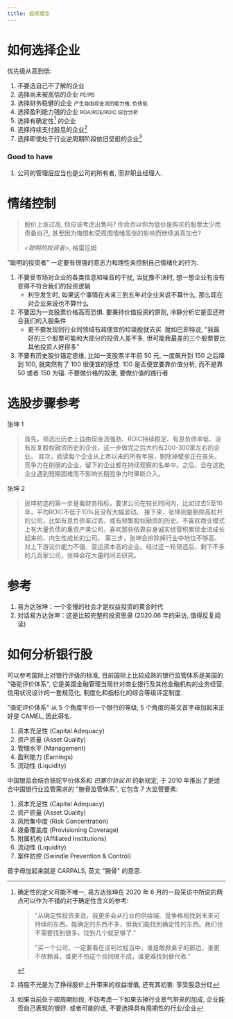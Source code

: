 ```yaml
---
title: 投资理念
---
```


# 如何选择企业

优先级从高到低:

1. 不要选自己不了解的企业
2. 选择尚未被高估的企业 <small>PE/PB</small>
3. 选择财务稳健的企业 <small>产生自由现金流的能力强, 负债低</small>
4. 选择盈利能力强的企业 <small>ROA/ROE/ROIC 综合分析</small>
5. 选择有确定性[^1] 的企业
6. 选择持续支付股息的企业[^2]
7. 选择即使处于行业逆周期阶段依旧坚挺的企业[^3]

### Good to have

1. 公司的管理层应当也是公司的所有者, 而非职业经理人.

# 情绪控制

> 股价上涨过高, 你应该考虑出售吗? 你会否以你为低价是购买的股票太少而责备自己, 甚至因为悔恨和受周围情绪高涨的影响而继续追高加仓?
>
> *<聪明的投资者>*, 格雷厄姆

"聪明的投资者" 一定要有很强的意志力和理性来控制自己情绪化的行为.

1. 不要受市场对企业的各类信息和噪音的干扰, 当犹豫不决时, 想一想企业有没有变得不符合我们的投资逻辑
   - 利空发生时, 如果这个事情在未来三到五年对企业来说不算什么, 那么现在对企业来说也不算什么
2. 不要因为一支股票价格高而恐惧. 要秉持价值投资的原则, 冷静分析它是否还符合我们的入股条件
   - 更不要发现同行业同领域有超便宜的垃圾股就去买. 就如巴菲特说, "我最好的三个股票可能和大部分的投资人差不多, 但可能我最差的三个股票要比其他投资人好得多"
3. 不要有历史股价锚定思维, 比如一支股票半年前 50 元, 一度飙升到 150 之后降到 100, 就突然有了 100 很便宜的感觉. 100 是否便宜要靠价值分析, 而不是靠 50 或者 150 为锚. 不要做价格的奴隶, 要做价值的践行者

# 选股步骤参考

张坤 1

> 首先，筛选出历史上自由现金流强劲、ROIC持续稳定、有息负债率低、没有反复股权融资历史的企业，这一步做完之后大约有200-300家左右的企业。
> 其次，阅读每个企业从上市以来的所有年报，剔除掉壁垒正在丧失、竞争力在削弱的企业，留下的企业都在持续观察的名单中。之后，会在这批企业遇到短期困难而不影响长期竞争力时果断介入。

张坤 2

> 张坤初选的第一步是看财务指标，要求公司在较长时间内，比如过去5至10年，平均ROIC不低于10%且没有大幅波动。
> 接下来，张坤则是剔除高杠杆的公司，比如有息负债率过高、或有频繁股权融资的历史。不喜欢商业模式上有大量负债的重资产类公司，喜欢那些依靠自身诚实经营积累现金流成长起来的、内生性成长的公司。
> 第三步，张坤会排除掉行业中地位不够高、对上下游议价能力不强、营运资本高的企业。经过这一轮筛选后，剩下不多的几百家公司，张坤会花大量时间去研究。

# 参考

1. 易方达张坤：一个变慢的社会才是权益投资的黄金时代
2. 对话易方达张坤：这是比较完整的投资思录 (2020.06 年的采访, 值得反复阅读)

[^1]: 确定性的定义可能不唯一, 易方达张坤在 2020 年 6 月的一段采访中所说的两点可以作为不错的对于确定性含义的参考:
    > "从确定性投资来说，我更多会从行业的供给端、竞争格局找到未来可持续的东西。能确定的东西不多，但我们能找到确定性的东西。我们也不需要找到很多，找到几个就足够了."
    >
	> "买一个公司，一定要看在谈判过程当中，谁是敢掀桌子的那边，谁更不依赖谁，谁更不怕这个合同做不成，谁更难找到替代者."
[^2]: 持股不光是为了挣得股价上升带来的权益增值, 还有其初衷: 享受股息分红
[^3]: 如果当前处于顺周期阶段, 不妨考虑一下如果去掉行业景气带来的加成, 企业能否自己表现的很好. 或者可能的话, 不要选择具有周期性的行业/企业

# 如何分析银行股

可以参考国际上对银行评级的标准, 目前国际上比较成熟的银行监管体系是美国的 "骆驼评价体系", 它是美国金融管理当局针对商业银行及其他金融机构的业务经营, 信用状况设计的一套规范化, 制度化和指标化的综合等级评定制度.

"骆驼评价体系" 从 5 个角度平价一个银行的等级, 5 个角度的英文首字母加起来正好是 CAMEL, 因此得名.

1. 资本充足性 (Capital Adequacy)
2. 资产质量 (Asset Quality)
3. 管理水平 (Management)
4. 盈利能力 (Earnings)
5. 流动性 (Liquidity)

中国银监会结合骆驼平价体系和 *巴塞尔协议 III* 的新规定, 于 2010 年推出了更适合中国银行业监管需求的 "腕骨监管体系", 它包含 7 大监管要素:

1. 资本充足性 (Capital Adequacy)
2. 资产质量 (Asset Quality)
3. 风险集中度 (Risk Concentration)
4. 拨备覆盖度 (Provisioning Coverage)
5. 附属机构 (Affiliated Institutions)
6. 流动性 (Liquidity)
7. 案件防控 (Swindle Prevention & Control)

首字母加起来就是 CARPALS, 英文 "腕骨" 的意思.
